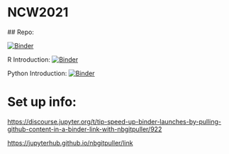 # NCW2021

## Repo:

[![Binder](https://mybinder.org/badge_logo.svg)](https://mybinder.org/v2/gh/MatthewJWhittle/NCW2021-env/main?urlpath=git-pull?repo=https://github.com/MatthewJWhittle/NCW2021)


R Introduction:
[![Binder](https://mybinder.org/badge_logo.svg)](https://mybinder.org/v2/gh/MatthewJWhittle/NCW2021-env/main?urlpath=git-pull%3Frepo%3Dhttps%253A%252F%252Fgithub.com%252FMatthewJWhittle%252FNCW2021%26urlpath%3Dtree%252FNCW2021%252FIntroduction-R.ipynb%26branch%3Dmain)

Python Introduction:
[![Binder](https://mybinder.org/badge_logo.svg)](https://mybinder.org/v2/gh/MatthewJWhittle/NCW2021-env/main?urlpath=git-pull%3Frepo%3Dhttps%253A%252F%252Fgithub.com%252FMatthewJWhittle%252FNCW2021%26urlpath%3Dtree%252FNCW2021%252FIntroduction-Python.ipynb%26branch%3Dmain)



# Set up info:
https://discourse.jupyter.org/t/tip-speed-up-binder-launches-by-pulling-github-content-in-a-binder-link-with-nbgitpuller/922

https://jupyterhub.github.io/nbgitpuller/link
